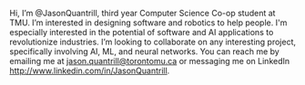 Hi, I’m @JasonQuantrill, third year Computer Science Co-op student at TMU.
I’m interested in designing software and robotics to help people. I'm especially interested in the potential of software and AI applications to revolutionize industries.
I’m looking to collaborate on any interesting project, specifically involving AI, ML, and neural networks.
You can reach me by emailing me at jason.quantrill@torontomu.ca or messaging me on LinkedIn http://www.linkedin.com/in/JasonQuantrill.


